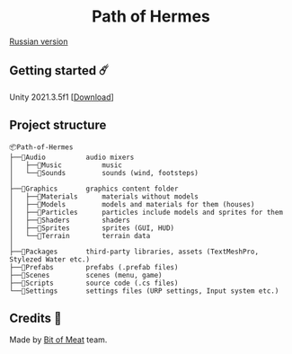 <h1 align="center">Path of Hermes</h1>

[Russian version](translate/ru)

## Getting started ☄️
Unity 2021.3.5f1 [[Download](https://unity3d.com/ru/unity/whats-new/2021.3.5)]

## Project structure
```
📦Path-of-Hermes
├──📂Audio          audio mixers
│   ├──📂Music          music
│   └──📂Sounds         sounds (wind, footsteps)
│
├──📂Graphics       graphics content folder
│   ├──📂Materials      materials without models
│   ├──📂Models         models and materials for them (houses)
│   ├──📂Particles      particles include models and sprites for them
│   ├──📂Shaders        shaders
│   ├──📂Sprites        sprites (GUI, HUD)
│   └──📂Terrain        terrain data
│
├──📂Packages       third-party libraries, assets (TextMeshPro, Stylezed Water etc.)
├──📂Prefabs        prefabs (.prefab files)
├──📂Scenes         scenes (menu, game)
├──📂Scripts        source code (.cs files)
└──📂Settings       settings files (URP settings, Input system etc.)
```

## Credits 💖
Made by [Bit of Meat](https://github.com/Bit-of-Meat) team.

